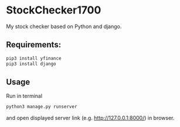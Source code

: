 # StockChecker1700
My stock checker based on Python and django.

## Requirements:
```bash
pip3 install yfinance
pip3 install django
```


## Usage

Run in terminal

```bash
python3 manage.py runserver
```

and open displayed server link (e.g. http://127.0.0.1:8000/) in browser.
